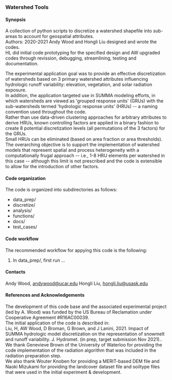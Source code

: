 ### Watershed Tools ###

#### Synopsis ####
A collection of python scripts to discretize a watershed shapefile into sub-areas to account for geospatial attributes.<br>
Authors:  2020-2021 Andy Wood and Hongli Liu designed and wrote the codes. <br>
          HL did initial code prototyping for the specified design and AW upgraded codes through revission, debugging, streamlining, testing and documentation. <br>

The experimental application goal was to provide an effective discretization of watersheds based on 3 primary watershed attributes influencing hydrologic runoff variability:  elevation, vegetation, and solar radiation exposure. <br>
In addition, the application targeted use in SUMMA modeling efforts, in which watersheds are viewed as 'grouped response units' (GRUs) with the sub-watersheds termed 'hydrologic response units' (HRUs) -- a naming convention used throughout the code.  <br>
Rather than use data-driven clustering approaches for arbitrary attributes to derive HRUs, known controlling factors are applied in a binary fashion to create 8 potential discretization levels (all permutations of the 3 factors) for the GRUs.<br>
Small HRUs can be eliminated (based on area fraction or area thresholds).<br>
The overarching objective is to support the implementation of watershed models that represent spatial and process heterogeneity with a computationally frugal approach -- i.e., 1-8 HRU elements per watershed in this case -- although this limit is not prescribed and the code is extensible to allow for the introduction of other factors.   

#### Code organization ####
The code is organized into subdirectories as follows:<br>
 * data_prep/
 * discretize/
 * analysis/
 * functions/
 * docs/
 * test_cases/

#### Code workflow ####
The recommended workflow for appying this code is the following:<br>
 1. In data_prep/, first run ... 





#### Contacts ####
Andy Wood, andywood@ucar.edu
Hongli Liu, hongli.liu@usask.edu




#### References and Acknowledgements ####
The development of this code base and the associated experimental project (led by A. Wood) was funded by the US Bureau of Reclamation under Cooperative Agreement #R16AC00039.<br>
The initial application of the code is described in:<br>
    Liu, H, AW Wood, D Broman, G Brown, and J Lanini, 2021.  Impact of SUMMA hydrologic model discretization on the representation of snowmelt and runoff variability.  J. Hydromet. (in prep, target submission Nov 2021)..<br>
We thank Genevieve Brown of the University of Waterloo for providing the code implementation of the radiation algorithm that was included in the radiation preparation step.  <br>
We also thank Wouter Knoben for providing a MERIT-based DEM file and Naoki Mizukami for providing the landcover dataset file and soiltype files that were used in the initial experiment & development. <br>










